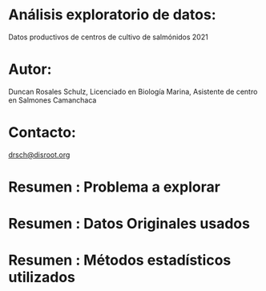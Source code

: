 
# Análisis exploratorio de datos:
Datos productivos de centros de cultivo de salmónidos 2021
# Autor:
Duncan Rosales Schulz, Licenciado en Biología Marina, Asistente de centro en Salmones Camanchaca
# Contacto:
drsch@disroot.org

# Resumen : Problema a explorar
# Resumen : Datos Originales usados
# Resumen : Métodos estadísticos utilizados

